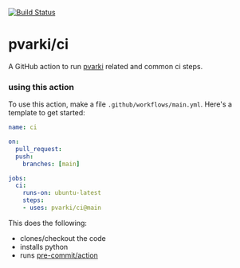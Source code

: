 [![Build Status](https://github.com/pvarki/ci/workflows/main/badge.svg)](https://github.com/pvarki/ci/actions)

pvarki/ci
=========

A GitHub action to run [pvarki](https://github.com/pvarki) related and common ci steps.

### using this action

To use this action, make a file `.github/workflows/main.yml`.  Here's a template to get started:

```yaml
name: ci

on:
  pull_request:
  push:
    branches: [main]

jobs:
  ci:
    runs-on: ubuntu-latest
    steps:
    - uses: pvarki/ci@main
```

This does the following:

- clones/checkout the code
- installs python
- runs [pre-commit/action](https://github.com/pre-commit/action)

